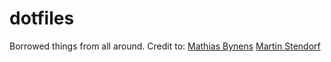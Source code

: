 # dotfiles
Borrowed things from all around.
Credit to:
[Mathias Bynens](https://github.com/mathiasbynens/dotfiles)
[Martin Stendorf](https://github.com/mstendorf/config)


